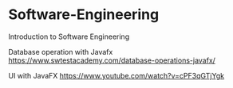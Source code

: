 # Software-Engineering
Introduction to Software Engineering

Database operation with Javafx
https://www.swtestacademy.com/database-operations-javafx/

UI with JavaFX
https://www.youtube.com/watch?v=cPF3qGTjYgk